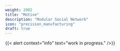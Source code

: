 ```yaml
---
weight: 2002
title: "Motive"
description: "Modular Social Network"
icon: "precision_manufacturing"
draft: true
---
```


{{< alert context="info" text="work in progress." />}}

